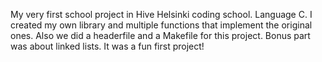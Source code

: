 My very first school project in Hive Helsinki coding school. Language C. I created my own library and multiple functions that implement the original ones. Also we did a headerfile and a Makefile for this project.
Bonus part was about linked lists. It was a fun first project!
